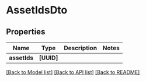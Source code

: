 # AssetIdsDto

## Properties
Name | Type | Description | Notes
------------ | ------------- | ------------- | -------------
**assetIds** | **[UUID]** |  | 

[[Back to Model list]](../README.md#documentation-for-models) [[Back to API list]](../README.md#documentation-for-api-endpoints) [[Back to README]](../README.md)



